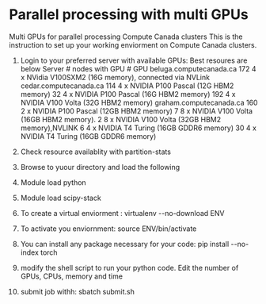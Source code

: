 # Parallel processing with multi GPUs
Multi GPUs for parallel processing Compute Canada clusters 
This is the instruction to set up your working enviorment on Compute Canada clusters. 
1. Login to your preferred server with available GPUs: Best resoures are below
Server                         # nodes with GPU                # GPU
beluga.computecanada.ca       172                     4 x NVidia V100SXM2 (16G memory), connected via NVLink         
cedar.computecanada.ca        114                     4 x NVIDIA P100 Pascal (12G HBM2 memory)
                              32                      4 x NVIDIA P100 Pascal (16G HBM2 memory)
                              192                     4 x NVIDIA V100 Volta (32G HBM2 memory)
graham.computecanada.ca       160	                   	2 x NVIDIA P100 Pascal (12GB HBM2 memory)
                              7		                    8 x NVIDIA V100 Volta (16GB HBM2 memory).
                              2		                    8 x NVIDIA V100 Volta (32GB HBM2 memory),NVLINK
                              6	                      4 x NVIDIA T4 Turing (16GB GDDR6 memory)
                              30	                    4 x NVIDIA T4 Turing (16GB GDDR6 memory)  
                              
2. Check resource availablity with partition-stats
3. Browse to yuour directory and load the following
4. Module load python
5. Module load scipy-stack
6. To create a virtual enviorment : virtualenv --no-download ENV
7. To activate you enviornment:   source ENV/bin/activate
8. You can install any package necessary for your code:  pip install --no-index torch
9. modify the shell script to run your python code. Edit the number of GPUs, CPUs, memory and time
10. submit job withh: sbatch submit.sh
